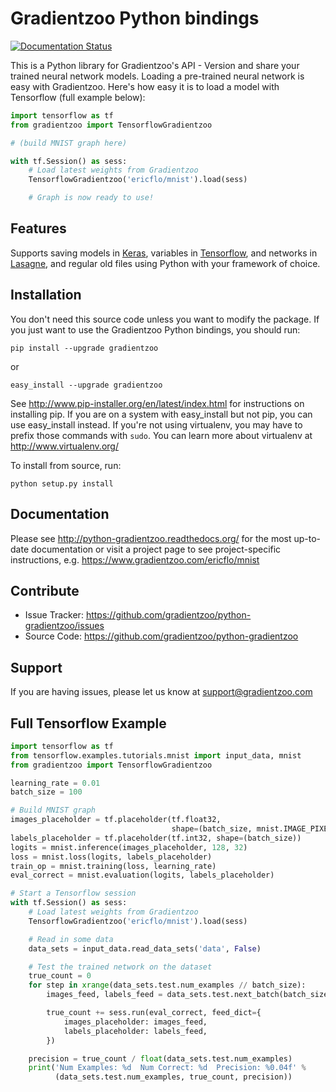 # Gradientzoo Python bindings

[![Documentation Status](https://readthedocs.org/projects/python-gradientzoo/badge/?version=latest)](http://python-gradientzoo.readthedocs.org/en/latest/?badge=latest)

This is a Python library for Gradientzoo's API - Version and share your trained
neural network models.  Loading a pre-trained neural network is easy with
Gradientzoo. Here's how easy it is to load a model with Tensorflow (full
example below):

```python
import tensorflow as tf
from gradientzoo import TensorflowGradientzoo

# (build MNIST graph here)

with tf.Session() as sess:
    # Load latest weights from Gradientzoo
    TensorflowGradientzoo('ericflo/mnist').load(sess)

    # Graph is now ready to use!
```

## Features

Supports saving models in [Keras](http://keras.io/), variables in [Tensorflow](https://www.tensorflow.org), and networks in [Lasagne](http://lasagne.readthedocs.org/en/latest/), and regular old files using Python with your framework of choice.

## Installation

You don't need this source code unless you want to modify the
package. If you just want to use the Gradientzoo Python bindings, you
should run:

    pip install --upgrade gradientzoo

or

    easy_install --upgrade gradientzoo

See http://www.pip-installer.org/en/latest/index.html for instructions
on installing pip. If you are on a system with easy_install but not
pip, you can use easy_install instead. If you're not using virtualenv,
you may have to prefix those commands with `sudo`. You can learn more
about virtualenv at http://www.virtualenv.org/

To install from source, run:

    python setup.py install


## Documentation

Please see http://python-gradientzoo.readthedocs.org/ for the most up-to-date
documentation or visit a project page to see project-specific instructions,
e.g. https://www.gradientzoo.com/ericflo/mnist

## Contribute

- Issue Tracker: https://github.com/gradientzoo/python-gradientzoo/issues
- Source Code: https://github.com/gradientzoo/python-gradientzoo

## Support

If you are having issues, please let us know at support@gradientzoo.com

## Full Tensorflow Example

```python
import tensorflow as tf
from tensorflow.examples.tutorials.mnist import input_data, mnist
from gradientzoo import TensorflowGradientzoo

learning_rate = 0.01
batch_size = 100

# Build MNIST graph
images_placeholder = tf.placeholder(tf.float32,
                                    shape=(batch_size, mnist.IMAGE_PIXELS))
labels_placeholder = tf.placeholder(tf.int32, shape=(batch_size))
logits = mnist.inference(images_placeholder, 128, 32)
loss = mnist.loss(logits, labels_placeholder)
train_op = mnist.training(loss, learning_rate)
eval_correct = mnist.evaluation(logits, labels_placeholder)

# Start a Tensorflow session
with tf.Session() as sess:
    # Load latest weights from Gradientzoo
    TensorflowGradientzoo('ericflo/mnist').load(sess)

    # Read in some data
    data_sets = input_data.read_data_sets('data', False)

    # Test the trained network on the dataset
    true_count = 0
    for step in xrange(data_sets.test.num_examples // batch_size):
        images_feed, labels_feed = data_sets.test.next_batch(batch_size, False)

        true_count += sess.run(eval_correct, feed_dict={
            images_placeholder: images_feed,
            labels_placeholder: labels_feed,
        })

    precision = true_count / float(data_sets.test.num_examples)
    print('Num Examples: %d  Num Correct: %d  Precision: %0.04f' %
          (data_sets.test.num_examples, true_count, precision))
```